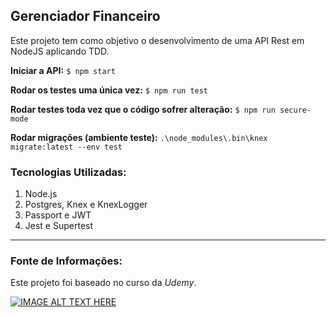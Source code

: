 ## Gerenciador Financeiro

Este projeto tem como objetivo o desenvolvimento de uma API Rest em NodeJS aplicando TDD.

**Iniciar a API:**
`$ npm start`

**Rodar os testes uma única vez:**
`$ npm run test`

**Rodar testes toda vez que o código sofrer alteração:**
`$ npm run secure-mode`

**Rodar migrações (ambiente teste):**
`.\node_modules\.bin\knex migrate:latest --env test`

### Tecnologias Utilizadas:

1. Node.js
2. Postgres, Knex e KnexLogger
3. Passport e JWT
4. Jest e Supertest

---

### Fonte de Informações:

Este projeto foi baseado no curso da _Udemy_.

[![IMAGE ALT TEXT HERE](https://i.udemycdn.com/course/240x135/2083768_b0ce_2.jpg)](https://www.udemy.com/course/api-rest-nodejs-com-testes)
